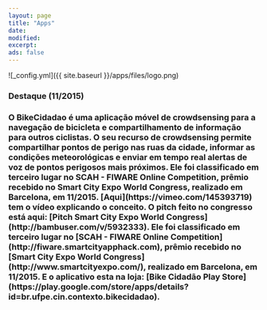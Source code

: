 ```yaml
---
layout: page
title: "Apps"
date: 
modified:
excerpt:
ads: false
---
```



![_config.yml]({{ site.baseurl }}/apps/files/logo.png)
<h3>Destaque (11/2015)<h3>

<span class="app-description">
O BikeCidadao é uma aplicação móvel de crowdsensing para a navegação de bicicleta e compartilhamento de informação para outros ciclistas. O seu recurso de crowdsensing permite compartilhar pontos de perigo nas ruas da cidade, informar as condições meteorológicas e enviar em tempo real alertas de voz de pontos perigosos mais próximos. Ele foi classificado em terceiro lugar no SCAH - FIWARE Online Competition, prêmio recebido no Smart City Expo World Congress, realizado em Barcelona, em 11/2015. [Aqui](https://vimeo.com/145393719) tem o vídeo explicando o conceito. O pitch feito no congresso está aqui: [Pitch Smart City Expo World Congress](http://bambuser.com/v/5932333).  Ele foi classificado em terceiro lugar no [SCAH - FIWARE Online Competition](http://fiware.smartcityapphack.com), prêmio recebido no [Smart City Expo World Congress](http://www.smartcityexpo.com/), realizado em Barcelona, em 11/2015. E o aplicativo esta na loja: [Bike Cidadão Play Store](https://play.google.com/store/apps/details?id=br.ufpe.cin.contexto.bikecidadao).
</span>	